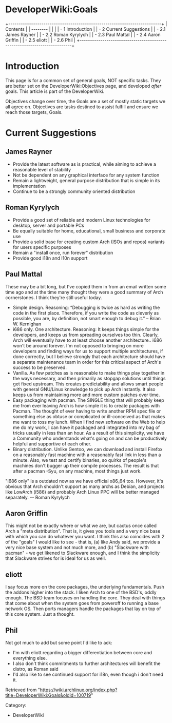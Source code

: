 DeveloperWiki:Goals
===================

+--------------------------------------------------------------------------+
| Contents                                                                 |
| --------                                                                 |
|                                                                          |
| -   1 Introduction                                                       |
| -   2 Current Suggestions                                                |
|     -   2.1 James Rayner                                                 |
|     -   2.2 Roman Kyrylych                                               |
|     -   2.3 Paul Mattal                                                  |
|     -   2.4 Aaron Griffin                                                |
|     -   2.5 eliott                                                       |
|     -   2.6 Phil                                                         |
+--------------------------------------------------------------------------+

Introduction
============

This page is for a common set of general goals, NOT specific tasks. They
are better set on the DeveloperWiki:Objectives page, and developed
*after* goals. This article is part of the DeveloperWiki.

Objectives change over time, the Goals are a set of mostly static
targets we all agree on. Objectives are tasks destined to assist fulfill
and ensure we reach those targets, Goals.

Current Suggestions
===================

James Rayner
------------

-   Provide the latest software as is practical, while aiming to achieve
    a reasonable level of stability
-   Not be dependent on any graphical interface for any system function
-   Remain a lightweight, general purpose distribution that is simple in
    its implementation
-   Continue to be a strongly community oriented distribution

Roman Kyrylych
--------------

-   Provide a good set of reliable and modern Linux technologies for
    desktop, server and portable PCs
-   Be equally suitable for home, educational, small business and
    corporate use
-   Provide a solid base for creating custom Arch (ISOs and repos)
    variants for users specific purposes
-   Remain a "install once, run forever" distribution
-   Provide good i18n and l10n support

Paul Mattal
-----------

These may be a bit long, but I've copied them in from an email written
some time ago and at the time many thought they were a good summary of
Arch cornerstones. I think they're still useful today.

-   Simple design. Reasoning: “Debugging is twice as hard as writing the
    code in the first place. Therefore, if you write the code as
    cleverly as possible, you are, by definition, not smart enough to
    debug it.” – Brian W. Kernighan
-   i686 only. One architecture. Reasoning: It keeps things simple for
    the developers, and keeps us from spreading ourselves too thin.
    Clearly, Arch will eventually have to at least choose another
    architecture.. i686 won't be around forever. I'm not opposed to
    bringing on more developers and finding ways for us to support
    multiple architectures, if done correctly, but I believe strongly
    that each architecture should have a separate maintenance team in
    order for this critical aspect of Arch's success to be preserved.
-   Vanilla. As few patches as is reasonable to make things play
    together in the ways necessary, and then primarily as stopgap
    solutions until things get fixed upstream. This creates
    predictability and allows smart people with general GNU/Linux
    knowledge to pick up Arch instantly. It also keeps us from
    maintaining more and more custom patches over time.
-   Easy packaging with pacman. The SINGLE thing that will probably keep
    me from ever leaving Arch is how simple it is to create packages
    with Pacman. The thought of ever having to write another RPM spec
    file or something else as obtuse or complicated or ill-conceived as
    that makes me want to toss my lunch. When I find new software on the
    Web to help me do my work, I can have it packaged and integrated
    into my bag of tricks usually in less than an hour. As a result of
    this simplicity, we have a Community who understands what's going on
    and can be productively helpful and supportive of each other.
-   Binary distribution. Unlike Gentoo, we can download and install
    Firefox on a reasonably fast machine with a reasonably fast link in
    less than a minute. Also, we test and certify binaries, so quirks of
    people's machines don't bugger up their compile processes. The
    result is that after a pacman -Syu, on any machine, most things just
    work.

"i686 only" is a outdated now as we have official x86_64 too. However,
it's obvious that Arch shouldn't support as many archs as Debian, and
projects like LowArch (i586) and probably Arch Linux PPC will be better
managed separately. -- Roman Kyrylych

  

Aaron Griffin
-------------

This might not be exactly where or what we are, but cactus once called
Arch a "meta distribution". That is, it gives you tools and a very nice
base with which you can do whatever you want. I think this also
coincides with 2 of the "goals" I would like to see - that is, (a) like
Andy said, we provide a very nice base system and not much more, and (b)
"Slackware with pacman" - we get likened to Slackware enough, and I
think the simplicity that Slackware strives for is ideal for us as well.

eliott
------

I say focus more on the core packages, the underlying fundamentals. Push
the addons higher into the stack. I liken Arch to one of the BSD's,
oddly enough. The BSD team focuses on handling the core. They deal with
things that come about when the system goes from poweroff to running a
base network OS. Then ports managers handle the packages that lay on top
of this core system. Just a thought.

Phil
----

Not got much to add but some point I'd like to ack:

-   I'm with eliott regarding a bigger differentiation between core and
    everything else.
-   I also don't think commitments to further architectures will benefit
    the distro, as Roman said
-   I'd also like to see continued support for i18n, even though i don't
    need it.

Retrieved from
"https://wiki.archlinux.org/index.php?title=DeveloperWiki:Goals&oldid=100719"

Category:

-   DeveloperWiki
